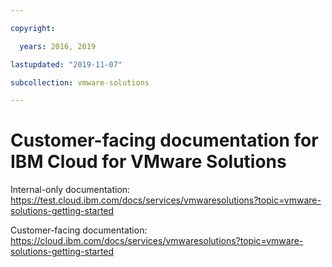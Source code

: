 ```yaml
---

copyright:

  years: 2016, 2019

lastupdated: "2019-11-07"

subcollection: vmware-solutions

---
```


# Customer-facing documentation for IBM Cloud for VMware Solutions

Internal-only documentation: https://test.cloud.ibm.com/docs/services/vmwaresolutions?topic=vmware-solutions-getting-started

Customer-facing documentation: https://cloud.ibm.com/docs/services/vmwaresolutions?topic=vmware-solutions-getting-started
